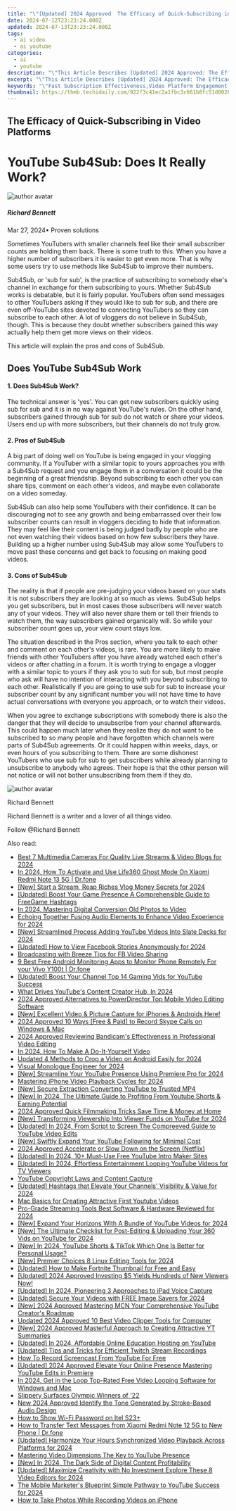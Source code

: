 ```yaml
---
title: "\"[Updated] 2024 Approved  The Efficacy of Quick-Subscribing in Video Platforms\""
date: 2024-07-12T23:23:24.000Z
updated: 2024-07-13T23:23:24.000Z
tags:
  - ai video
  - ai youtube
categories:
  - ai
  - youtube
description: "\"This Article Describes [Updated] 2024 Approved: The Efficacy of Quick-Subscribing in Video Platforms\""
excerpt: "\"This Article Describes [Updated] 2024 Approved: The Efficacy of Quick-Subscribing in Video Platforms\""
keywords: "\"Fast Subscription Effectiveness,Video Platform Engagement Boost,Rapid Signup Benefits,Streaming Services Retention,Immediate Registration Impact,Quick-Subscriber ROI Analysis,Video Platforms Quick Access Growth\""
thumbnail: https://thmb.techidaily.com/922f3c41ec2a1fbc3c661b8fc51d0028e0ed70c9ac6f093a3392525ae0eba424.jpg
---
```


## The Efficacy of Quick-Subscribing in Video Platforms

# YouTube Sub4Sub: Does It Really Work?

![author avatar](https://images.wondershare.com/filmora/article-images/richard-bennett.jpg)

##### Richard Bennett

 Mar 27, 2024• Proven solutions

 Sometimes YouTubers with smaller channels feel like their small subscriber counts are holding them back. There is some truth to this. When you have a higher number of subscribers it is easier to get even more. That is why some users try to use methods like Sub4Sub to improve their numbers.

 Sub4Sub, or 'sub for sub', is the practice of subscribing to somebody else's channel in exchange for them subscribing to yours. Whether Sub4Sub works is debatable, but it is fairly popular. YouTubers often send messages to other YouTubers asking if they would like to sub for sub, and there are even off-YouTube sites devoted to connecting YouTubers so they can subscribe to each other. A lot of vloggers do not believe in Sub4Sub, though. This is because they doubt whether subscribers gained this way actually help them get more views on their videos.

 This article will explain the pros and cons of Sub4Sub.

## Does YouTube Sub4Sub Work

#### 1\. Does Sub4Sub Work?

 The technical answer is 'yes'. You can get new subscribers quickly using sub for sub and it is in no way against YouTube's rules. On the other hand, subscribers gained through sub for sub do not watch or share your videos. Users end up with more subscribers, but their channels do not truly grow.

#### 2\. Pros of Sub4Sub

 A big part of doing well on YouTube is being engaged in your vlogging community. If a YouTuber with a similar topic to yours approaches you with a Sub4Sub request and you engage them in a conversation it could be the beginning of a great friendship. Beyond subscribing to each other you can share tips, comment on each other's videos, and maybe even collaborate on a video someday.

 Sub4Sub can also help some YouTubers with their confidence. It can be discouraging not to see any growth and being embarrassed over their low subscriber counts can result in vloggers deciding to hide that information. They may feel like their content is being judged badly by people who are not even watching their videos based on how few subscribers they have. Building up a higher number using Sub4Sub may allow some YouTubers to move past these concerns and get back to focusing on making good videos.

#### 3\. Cons of Sub4Sub

 The reality is that if people are pre-judging your videos based on your stats it is not subscribers they are looking at so much as views. Sub4Sub helps you get subscribers, but in most cases those subscribers will never watch any of your videos. They will also never share them or tell their friends to watch them, the way subscribers gained organically will. So while your subscriber count goes up, your view count stays low.

 The situation described in the Pros section, where you talk to each other and comment on each other's videos, is rare. You are more likely to make friends with other YouTubers after you have already watched each other's videos or after chatting in a forum. It is worth trying to engage a vlogger with a similar topic to yours if they ask you to sub for sub, but most people who ask will have no intention of interacting with you beyond subscribing to each other. Realistically if you are going to use sub for sub to increase your subscriber count by any significant number you will not have time to have actual conversations with everyone you approach, or to watch their videos.

 When you agree to exchange subscriptions with somebody there is also the danger that they will decide to unsubscribe from your channel afterwards. This could happen much later when they realize they do not want to be subscribed to so many people and have forgotten which channels were parts of Sub4Sub agreements. Or it could happen within weeks, days, or even hours of you subscribing to them. There are some dishonest YouTubers who use sub for sub to get subscribers while already planning to unsubscribe to anybody who agrees. Their hope is that the other person will not notice or will not bother unsubscribing from them if they do.

![author avatar](https://images.wondershare.com/filmora/article-images/richard-bennett.jpg)

Richard Bennett

Richard Bennett is a writer and a lover of all things video.

Follow @Richard Bennett


<ins class="adsbygoogle"
     style="display:block"
     data-ad-format="autorelaxed"
     data-ad-client="ca-pub-7571918770474297"
     data-ad-slot="1223367746"></ins>



<ins class="adsbygoogle"
     style="display:block"
     data-ad-client="ca-pub-7571918770474297"
     data-ad-slot="8358498916"
     data-ad-format="auto"
     data-full-width-responsive="true"></ins>



<span class="atpl-alsoreadstyle">Also read:</span>
<div><ul>
<li><a href="https://youtube-tips.techidaily.com/7-multimedia-cameras-for-quality-live-streams-and-video-blogs-for-2024/"><u>Best 7 Multimedia Cameras For Quality Live Streams & Video Blogs for 2024</u></a></li>
<li><a href="https://review-topics.techidaily.com/in-2024-how-to-activate-and-use-life360-ghost-mode-on-xiaomi-redmi-note-13-5g-drfone-by-drfone-virtual-android/"><u>In 2024, How To Activate and Use Life360 Ghost Mode On Xiaomi Redmi Note 13 5G | Dr.fone</u></a></li>
<li><a href="https://youtube-tips.techidaily.com/tart-a-stream-reap-riches-vlog-money-secrets-for-2024/"><u>[New] Start a Stream, Reap Riches  Vlog Money Secrets for 2024</u></a></li>
<li><a href="https://youtube-tips.techidaily.com/ed-boost-your-game-presence-a-comprehensible-guide-to-freegame-hashtags/"><u>[Updated] Boost Your Game Presence  A Comprehensible Guide to FreeGame Hashtags</u></a></li>
<li><a href="https://extra-skills.techidaily.com/in-2024-mastering-digital-conversion-old-photos-to-video/"><u>In 2024, Mastering Digital Conversion  Old Photos to Video</u></a></li>
<li><a href="https://audio-shaping.techidaily.com/echoing-together-fusing-audio-elements-to-enhance-video-experience-for-2024/"><u>Echoing Together Fusing Audio Elements to Enhance Video Experience for 2024</u></a></li>
<li><a href="https://youtube-tips.techidaily.com/treamlined-process-adding-youtube-videos-into-slate-decks-for-2024/"><u>[New] Streamlined Process  Adding YouTube Videos Into Slate Decks for 2024</u></a></li>
<li><a href="https://facebook-videos.techidaily.com/updated-how-to-view-facebook-stories-anonymously-for-2024/"><u>[Updated] How to View Facebook Stories Anonymously for 2024</u></a></li>
<li><a href="https://facebook-video-content.techidaily.com/broadcasting-with-breeze-tips-for-fb-video-sharing/"><u>Broadcasting with Breeze  Tips for FB Video Sharing</u></a></li>
<li><a href="https://android-location.techidaily.com/9-best-free-android-monitoring-apps-to-monitor-phone-remotely-for-your-vivo-y100t-drfone-by-drfone-virtual/"><u>9 Best Free Android Monitoring Apps to Monitor Phone Remotely For your Vivo Y100t | Dr.fone</u></a></li>
<li><a href="https://youtube-tips.techidaily.com/ed-boost-your-channel-top-14-gaming-vids-for-youtube-success/"><u>[Updated] Boost Your Channel  Top 14 Gaming Vids for YouTube Success</u></a></li>
<li><a href="https://youtube-tips.techidaily.com/drives-youtubes-content-creator-hub-in-2024/"><u>What Drives YouTube's Content Creator Hub, In 2024</u></a></li>
<li><a href="https://ai-vdieo-software.techidaily.com/2024-approved-alternatives-to-powerdirector-top-mobile-video-editing-software/"><u>2024 Approved Alternatives to PowerDirector Top Mobile Video Editing Software</u></a></li>
<li><a href="https://youtube-tips.techidaily.com/xcellent-video-and-picture-capture-for-iphones-and-androids-here/"><u>[New] Excellent Video & Picture Capture for iPhones & Androids Here!</u></a></li>
<li><a href="https://screen-sharing-recording.techidaily.com/2024-approved-10-ways-free-and-paid-to-record-skype-calls-on-windows-and-mac/"><u>2024 Approved  10 Ways [Free & Paid] to Record Skype Calls on Windows & Mac</u></a></li>
<li><a href="https://remote-screen-capture.techidaily.com/2024-approved-reviewing-bandicams-effectiveness-in-professional-video-editing/"><u>2024 Approved  Reviewing Bandicam's Effectiveness in Professional Video Editing</u></a></li>
<li><a href="https://ai-editing-video.techidaily.com/in-2024-how-to-make-a-do-it-yourself-video/"><u>In 2024, How To Make A Do-It-Yourself Video</u></a></li>
<li><a href="https://ai-editing-video.techidaily.com/updated-4-methods-to-crop-a-video-on-android-easily-for-2024/"><u>Updated 4 Methods to Crop a Video on Android Easily for 2024</u></a></li>
<li><a href="https://youtube-tips.techidaily.com/l-monologue-engineer-for-2024/"><u>Visual Monologue Engineer for 2024</u></a></li>
<li><a href="https://youtube-tips.techidaily.com/treamline-your-youtube-presence-using-premiere-pro-for-2024/"><u>[New] Streamline Your YouTube Presence Using Premiere Pro for 2024</u></a></li>
<li><a href="https://youtube-tips.techidaily.com/ring-iphone-video-playback-cycles-for-2024/"><u>Mastering iPhone Video Playback Cycles for 2024</u></a></li>
<li><a href="https://youtube-stream.techidaily.com/new-secure-extraction-converting-youtube-to-trusted-mp4/"><u>[New] Secure Extraction  Converting YouTube to Trusted MP4</u></a></li>
<li><a href="https://youtube-tips.techidaily.com/n-2024-the-ultimate-guide-to-profiting-from-youtube-shorts-and-earning-potential/"><u>[New] In 2024, The Ultimate Guide to Profiting From Youtube Shorts & Earning Potential</u></a></li>
<li><a href="https://extra-guidance.techidaily.com/2024-approved-quick-filmmaking-tricks-save-time-and-money-at-home/"><u>2024 Approved  Quick Filmmaking Tricks  Save Time & Money at Home</u></a></li>
<li><a href="https://youtube-tips.techidaily.com/ransforming-viewership-into-viewer-funds-on-youtube-for-2024/"><u>[New] Transforming Viewership Into Viewer Funds on YouTube for 2024</u></a></li>
<li><a href="https://youtube-tips.techidaily.com/ed-in-2024-from-script-to-screen-the-compreeved-guide-to-youtube-video-edits/"><u>[Updated] In 2024, From Script to Screen  The Compreeved Guide to YouTube Video Edits</u></a></li>
<li><a href="https://youtube-tips.techidaily.com/wiftly-expand-your-youtube-following-for-minimal-cost/"><u>[New] Swiftly Expand Your YouTube Following for Minimal Cost</u></a></li>
<li><a href="https://extra-information.techidaily.com/2024-approved-accelerate-or-slow-down-on-the-screen-netflix/"><u>2024 Approved  Accelerate or Slow Down on the Screen (Netflix)</u></a></li>
<li><a href="https://youtube-tips.techidaily.com/ed-in-2024-10plus-must-use-free-youtube-intro-maker-sites/"><u>[Updated] In 2024, 10+ Must-Use Free YouTube Intro Maker Sites</u></a></li>
<li><a href="https://youtube-tips.techidaily.com/ed-in-2024-effortless-entertainment-looping-youtube-videos-for-tv-viewers/"><u>[Updated] In 2024, Effortless Entertainment  Looping YouTube Videos for TV Viewers</u></a></li>
<li><a href="https://youtube-tips.techidaily.com/be-copyright-laws-and-content-capture/"><u>YouTube Copyright Laws and Content Capture</u></a></li>
<li><a href="https://youtube-tips.techidaily.com/ed-hashtags-that-elevate-your-channels-visibility-and-value-for-2024/"><u>[Updated] Hashtags that Elevate Your Channels' Visibility & Value for 2024</u></a></li>
<li><a href="https://youtube-tips.techidaily.com/asics-for-creating-attractive-first-youtube-videos/"><u>Mac Basics for Creating Attractive First Youtube Videos</u></a></li>
<li><a href="https://youtube-tips.techidaily.com/rade-streaming-tools-best-software-and-hardware-reviewed-for-2024/"><u>Pro-Grade Streaming Tools  Best Software & Hardware Reviewed for 2024</u></a></li>
<li><a href="https://youtube-tips.techidaily.com/xpand-your-horizons-with-a-bundle-of-youtube-videos-for-2024/"><u>[New] Expand Your Horizons With A Bundle of YouTube Videos for 2024</u></a></li>
<li><a href="https://youtube-tips.techidaily.com/he-ultimate-checklist-for-post-editing-and-uploading-your-360-vids-on-youtube-for-2024/"><u>[New] The Ultimate Checklist for Post-Editing & Uploading Your 360 Vids on YouTube for 2024</u></a></li>
<li><a href="https://youtube-tips.techidaily.com/n-2024-youtube-shorts-and-tiktok-which-one-is-better-for-personal-usage/"><u>[New] In 2024, YouTube Shorts & TikTok  Which One Is Better for Personal Usage?</u></a></li>
<li><a href="https://youtube-tips.techidaily.com/remier-choices-8-linux-editing-tools-for-2024/"><u>[New] Premier Choices  8 Linux Editing Tools for 2024</u></a></li>
<li><a href="https://youtube-tips.techidaily.com/ed-how-to-make-fortnite-thumbnail-for-free-and-easy/"><u>[Updated] How to Make Fortnite Thumbnail for Free and Easy</u></a></li>
<li><a href="https://youtube-tips.techidaily.com/ed-2024-approved-investing-5-yields-hundreds-of-new-viewers-now/"><u>[Updated] 2024 Approved  Investing $5 Yields Hundreds of New Viewers Now!</u></a></li>
<li><a href="https://screen-mirroring-recording.techidaily.com/updated-in-2024-pioneering-3-approaches-to-ipad-voice-capture/"><u>[Updated] In 2024, Pioneering 3 Approaches to iPad Voice Capture</u></a></li>
<li><a href="https://youtube-tips.techidaily.com/ed-secure-your-videos-with-free-image-savers-for-2024/"><u>[Updated] Secure Your Videos with FREE Image Savers for 2024</u></a></li>
<li><a href="https://youtube-tips.techidaily.com/024-approved-mastering-mcn-your-comprehensive-youtube-creators-roadmap/"><u>[New] 2024 Approved  Mastering MCN  Your Comprehensive YouTube Creator's Roadmap</u></a></li>
<li><a href="https://smart-video-editing.techidaily.com/updated-2024-approved-10-best-video-clipper-tools-for-computer/"><u>Updated 2024 Approved 10 Best Video Clipper Tools for Computer</u></a></li>
<li><a href="https://youtube-tips.techidaily.com/024-approved-masterful-approach-to-creating-attractive-yt-summaries/"><u>[New] 2024 Approved  Masterful Approach to Creating Attractive YT Summaries</u></a></li>
<li><a href="https://youtube-tips.techidaily.com/ed-in-2024-affordable-online-education-hosting-on-youtube/"><u>[Updated] In 2024, Affordable Online Education  Hosting on YouTube</u></a></li>
<li><a href="https://screen-mirroring-recording.techidaily.com/updated-tips-and-tricks-for-efficient-twitch-stream-recordings/"><u>[Updated] Tips and Tricks for Efficient Twitch Stream Recordings</u></a></li>
<li><a href="https://youtube-tips.techidaily.com/o-record-screencast-from-youtube-for-free/"><u>How To Record Screencast From YouTube For Free</u></a></li>
<li><a href="https://youtube-tips.techidaily.com/ed-2024-approved-elevate-your-online-presence-mastering-youtube-edits-in-premiere/"><u>[Updated] 2024 Approved  Elevate Your Online Presence  Mastering YouTube Edits in Premiere</u></a></li>
<li><a href="https://video-ai-editor.techidaily.com/in-2024-get-in-the-loop-top-rated-free-video-looping-software-for-windows-and-mac/"><u>In 2024, Get in the Loop Top-Rated Free Video Looping Software for Windows and Mac</u></a></li>
<li><a href="https://extra-hints.techidaily.com/slippery-surfaces-olympic-winners-of-22/"><u>Slippery Surfaces  Olympic Winners of '22</u></a></li>
<li><a href="https://audio-editing.techidaily.com/new-2024-approved-identify-the-tone-generated-by-stroke-based-audio-design/"><u>New 2024 Approved Identify the Tone Generated by Stroke-Based Audio Design</u></a></li>
<li><a href="https://unlock-android.techidaily.com/how-to-show-wi-fi-password-on-itel-s23plus-by-drfone-android/"><u>How to Show Wi-Fi Password on Itel S23+</u></a></li>
<li><a href="https://android-transfer.techidaily.com/how-to-transfer-text-messages-from-xiaomi-redmi-note-12-5g-to-new-phone-drfone-by-drfone-transfer-from-android-transfer-from-android/"><u>How to Transfer Text Messages from Xiaomi Redmi Note 12 5G to New Phone | Dr.fone</u></a></li>
<li><a href="https://youtube-tips.techidaily.com/ed-harmonize-your-hours-synchronized-video-playback-across-platforms-for-2024/"><u>[Updated] Harmonize Your Hours  Synchronized Video Playback Across Platforms for 2024</u></a></li>
<li><a href="https://youtube-tips.techidaily.com/ring-video-dimensions-the-key-to-youtube-presence/"><u>Mastering Video Dimensions  The Key to YouTube Presence</u></a></li>
<li><a href="https://youtube-tips.techidaily.com/n-2024-the-dark-side-of-digital-content-profitability/"><u>[New] In 2024, The Dark Side of Digital Content Profitability</u></a></li>
<li><a href="https://youtube-tips.techidaily.com/ed-maximize-creativity-with-no-investment-explore-these-8-video-editors-for-2024/"><u>[Updated] Maximize Creativity with No Investment  Explore These 8 Video Editors for 2024</u></a></li>
<li><a href="https://youtube-tips.techidaily.com/obile-marketers-blueprint-simple-pathway-to-youtube-success-for-2024/"><u>The Mobile Marketer's Blueprint  Simple Pathway to YouTube Success for 2024</u></a></li>
<li><a href="https://fox-hovers.techidaily.com/how-to-take-photos-while-recording-videos-on-iphone/"><u>How to Take Photos While Recording Videos on iPhone</u></a></li>
</ul></div>
